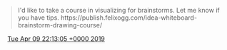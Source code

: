 > I'd like to take a course in visualizing for brainstorms\. Let me know if you have tips\. https://publish\.felixogg\.com/idea\-whiteboard\-brainstorm\-drawing\-course/

<img src="../../media/tweet.ico" width="12" /> [Tue Apr 09 22:13:05 +0000 2019](https://twitter.com/DromerDenker/status/1115739435918876673)